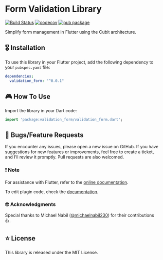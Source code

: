# Form Validation Library

[![Build Status](https://github.com/michaelnabil230/flutter_validation_form/actions/workflows/main.yaml/badge.svg)](https://github.com/michaelnabil230/flutter_validation_form/actions/workflows/main.yaml) [![codecov](https://codecov.io/gh/michaelnabil230/flutter_validation_form/branch/master/graph/badge.svg)](https://codecov.io/gh/michaelnabil230/flutter_validation_form) [![pub package](https://img.shields.io/pub/v/validation_form.svg)](https://pub.dartlang.org/packages/validation_form)

Simplify form management in Flutter using the Cubit architecture.

## 🎖 Installation

To use this library in your Flutter project, add the following dependency to your `pubspec.yaml` file:

```yaml
dependencies:
  validation_form: "^0.0.1"
```

## 🎮 How To Use

Import the library in your Dart code:

```dart
import 'package:validation_form/validation_form.dart';
```

## 🐛 Bugs/Feature Requests

If you encounter any issues, please open a new issue on GitHub. If you have suggestions for new features or improvements, feel free to create a ticket, and I'll review it promptly. Pull requests are also welcomed.

### ❗️ Note

For assistance with Flutter, refer to the [online documentation](https://flutter.io/).

To edit plugin code, check the [documentation](https://flutter.io/platform-plugins/#edit-code).

### 🤓 Acknowledgments

Special thanks to Michael Nabil ([@michaelnabil230](https://github.com/michaelnabil230)) for their contributions 👍.

## ⭐️ License

This library is released under the MIT License.